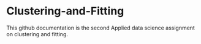# Clustering-and-Fitting
This github documentation is the second Applied data science assignment on clustering and fitting.
